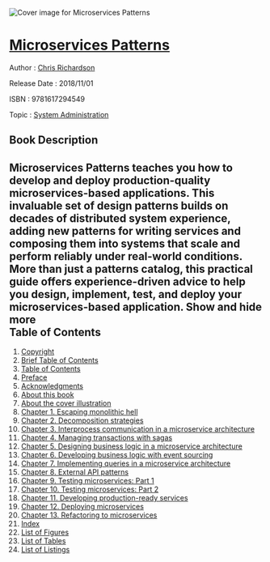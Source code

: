 ![Cover image for Microservices Patterns](https://imgdetail.ebookreading.net/cover/cover/system_admin/EB9781617294549.jpg)

[Microservices Patterns](https://ebookreading.net/view/book/Microservices+Patterns-EB9781617294549_1.html "Microservices Patterns")
====================================================================================================================

Author : [Chris Richardson](https://ebookreading.net/search/author/Chris+Richardson)

Release Date : 2018/11/01

ISBN : 9781617294549

Topic : [System Administration](https://ebookreading.net/search/category/system-administration)

Book Description
-----------------

 Microservices Patterns teaches you how to develop and deploy production-quality microservices-based applications. This invaluable set of design patterns builds on decades of distributed system experience, adding new patterns for writing services and composing them into systems that scale and perform reliably under real-world conditions. More than just a patterns catalog, this practical guide offers experience-driven advice to help you design, implement, test, and deploy your microservices-based application. 
        Show and hide more                
Table of Contents
-----------------

1. [Copyright](https://ebookreading.net/view/book/Microservices+Patterns-EB9781617294549_3.html)
1. [Brief Table of Contents](https://ebookreading.net/view/book/Microservices+Patterns-EB9781617294549_5.html)
1. [Table of Contents](https://ebookreading.net/view/book/Microservices+Patterns-EB9781617294549_6.html)
1. [Preface](https://ebookreading.net/view/book/Microservices+Patterns-EB9781617294549_7.html)
1. [Acknowledgments](https://ebookreading.net/view/book/Microservices+Patterns-EB9781617294549_8.html)
1. [About this book](https://ebookreading.net/view/book/Microservices+Patterns-EB9781617294549_9.html)
1. [About the cover illustration](https://ebookreading.net/view/book/Microservices+Patterns-EB9781617294549_10.html)
1. [Chapter 1. Escaping monolithic hell](https://ebookreading.net/view/book/Microservices+Patterns-EB9781617294549_11.html)
1. [Chapter 2. Decomposition strategies](https://ebookreading.net/view/book/Microservices+Patterns-EB9781617294549_12.html)
1. [Chapter 3. Interprocess communication in a microservice architecture](https://ebookreading.net/view/book/Microservices+Patterns-EB9781617294549_13.html)
1. [Chapter 4. Managing transactions with sagas](https://ebookreading.net/view/book/Microservices+Patterns-EB9781617294549_14.html)
1. [Chapter 5. Designing business logic in a microservice architecture](https://ebookreading.net/view/book/Microservices+Patterns-EB9781617294549_15.html)
1. [Chapter 6. Developing business logic with event sourcing](https://ebookreading.net/view/book/Microservices+Patterns-EB9781617294549_16.html)
1. [Chapter 7. Implementing queries in a microservice architecture](https://ebookreading.net/view/book/Microservices+Patterns-EB9781617294549_17.html)
1. [Chapter 8. External API patterns](https://ebookreading.net/view/book/Microservices+Patterns-EB9781617294549_18.html)
1. [Chapter 9. Testing microservices: Part 1](https://ebookreading.net/view/book/Microservices+Patterns-EB9781617294549_19.html)
1. [Chapter 10. Testing microservices: Part 2](https://ebookreading.net/view/book/Microservices+Patterns-EB9781617294549_20.html)
1. [Chapter 11. Developing production-ready services](https://ebookreading.net/view/book/Microservices+Patterns-EB9781617294549_21.html)
1. [Chapter 12. Deploying microservices](https://ebookreading.net/view/book/Microservices+Patterns-EB9781617294549_22.html)
1. [Chapter 13. Refactoring to microservices](https://ebookreading.net/view/book/Microservices+Patterns-EB9781617294549_23.html)
1. [Index](https://ebookreading.net/view/book/Microservices+Patterns-EB9781617294549_26.html)
1. [List of Figures](https://ebookreading.net/view/book/Microservices+Patterns-EB9781617294549_27.html)
1. [List of Tables](https://ebookreading.net/view/book/Microservices+Patterns-EB9781617294549_28.html)
1. [List of Listings](https://ebookreading.net/view/book/Microservices+Patterns-EB9781617294549_29.html)
